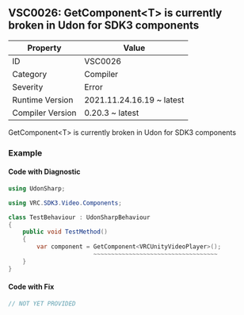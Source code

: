 ## VSC0026: GetComponent&lt;T&gt; is currently broken in Udon for SDK3 components

| Property         | Value                     | 
| ---------------- | ------------------------- | 
| ID               | VSC0026                   | 
| Category         | Compiler                  | 
| Severity         | Error                     | 
| Runtime Version  | 2021.11.24.16.19 ~ latest | 
| Compiler Version | 0.20.3 ~ latest           | 

GetComponent&lt;T&gt; is currently broken in Udon for SDK3 components  

### Example

#### Code with Diagnostic


```csharp
using UdonSharp;

using VRC.SDK3.Video.Components;

class TestBehaviour : UdonSharpBehaviour
{
    public void TestMethod()
    {
        var component = GetComponent<VRCUnityVideoPlayer>();
                        ~~~~~~~~~~~~~~~~~~~~~~~~~~~~~~~~~~~
    }
}
```

#### Code with Fix


```csharp
// NOT YET PROVIDED
```


